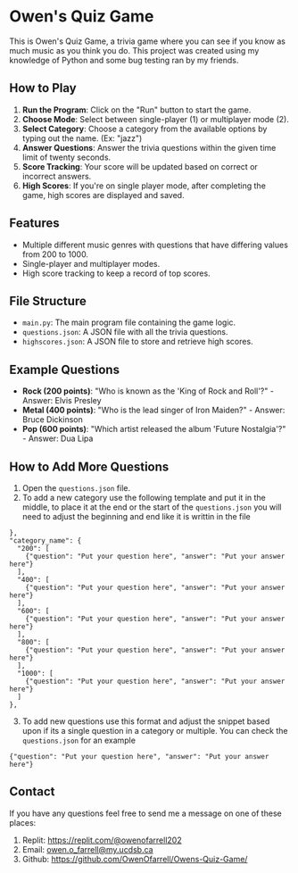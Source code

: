 # Owen's Quiz Game

This is Owen's Quiz Game, a trivia game where you can see if you know as much music as you think you do. This project was created using my knowledge of Python and some bug testing ran by my friends.

## How to Play

1. **Run the Program**: Click on the "Run" button to start the game.
2. **Choose Mode**: Select between single-player (1) or multiplayer mode (2).
3. **Select Category**: Choose a category from the available options by typing out the name. (Ex: "jazz")
4. **Answer Questions**: Answer the trivia questions within the given time limit of twenty seconds.
5. **Score Tracking**: Your score will be updated based on correct or incorrect answers.
6. **High Scores**: If you're on single player mode, after completing the game, high scores are displayed and saved.

## Features

- Multiple different music genres with questions that have differing values from 200 to 1000.
- Single-player and multiplayer modes.
- High score tracking to keep a record of top scores.

## File Structure

- `main.py`: The main program file containing the game logic.
- `questions.json`: A JSON file with all the trivia questions.
- `highscores.json`: A JSON file to store and retrieve high scores.

## Example Questions

- **Rock (200 points)**: "Who is known as the 'King of Rock and Roll'?" - Answer: Elvis Presley
- **Metal (400 points)**: "Who is the lead singer of Iron Maiden?" - Answer: Bruce Dickinson
- **Pop (600 points)**: "Which artist released the album 'Future Nostalgia'?" - Answer: Dua Lipa

## How to Add More Questions

1. Open the `questions.json` file.
2. To add a new category use the following template and put it in the middle, to place it at the end or the start of the `questions.json` you will need to adjust the beginning and end like it is writtin in the file
```
},
"category_name": {
  "200": [
    {"question": "Put your question here", "answer": "Put your answer here"}
  ],
  "400": [
    {"question": "Put your question here", "answer": "Put your answer here"}
  ],
  "600": [
    {"question": "Put your question here", "answer": "Put your answer here"}
  ],
  "800": [
    {"question": "Put your question here", "answer": "Put your answer here"}
  ],
  "1000": [
    {"question": "Put your question here", "answer": "Put your answer here"}
  ]
},
```
3. To add new questions use this format and adjust the snippet based upon if its a single question in a category or multiple. You can check the `questions.json` for an example
```
{"question": "Put your question here", "answer": "Put your answer here"}
```

## Contact

If you have any questions feel free to send me a message on one of these places:
1. Replit: https://replit.com/@owenofarrell202
2. Email: owen.o_farrell@my.ucdsb.ca
3. Github: https://github.com/OwenOfarrell/Owens-Quiz-Game/

